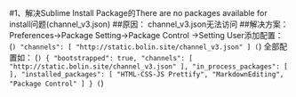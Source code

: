 #1、解决Sublime Install Package的There are no packages available for install问题(channel_v3.json)
##原因：
channel_v3.json无法访问
##解决方案：
Preferences->Package Setting->Package Control ->Setting User添加配置：
(```)
"channels":
    [
        "http://static.bolin.site/channel_v3.json"
    ]
(```)
全部配置如：
(```)
{
    "bootstrapped": true,
    "channels":
    [
        "http://static.bolin.site/channel_v3.json"
    ],
    "in_process_packages":
    [
    ],
    "installed_packages":
    [
        "HTML-CSS-JS Prettify",
        "MarkdownEditing",
        "Package Control"
    ]
}
(```)